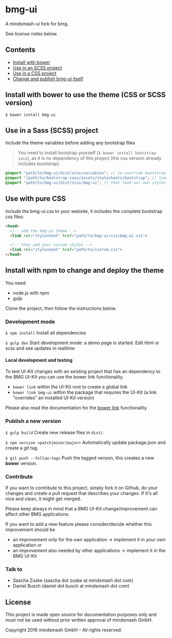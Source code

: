 # bmg-ui
A mindsmash-ui fork for bmg.

See license notes below.

## Contents
* [Install with bower](#install-with-bower-to-use-the-theme-css-or-scss-version)  
* [Use in an SCSS project](#use-in-a-sass-scss-project)
* [Use in a CSS project](#use-with-pure-css)
* [Change and publish bmg-ui itself](#install-with-npm-to-change-and-deploy-the-theme)

## Install with bower to use the theme (CSS or SCSS version)
```shell
$ bower install bmg-ui
```

## Use in a Sass (SCSS) project
Include the theme variables before adding any bootstrap files
> You need to install boostrap yourself (`$ bower install bootstrap-sass`), as it is no
> dependency of this project (the css version already includes bootstrap).

```SCSS
@import "path/to/bmg-ui/dist/scss/variables"; // to override bootstrap's variables
@import "/path/to/bootstrap-sass/assets/stylesheets/bootstrap"; // load original bootstrap
@import "path/to/bmg-ui/dist/scss/bmg-ui"; // then load our own styles
```

## Use with pure CSS
Include the bmg-ui.css to your website, it includes
the complete bootstrap css files:

```html
<head>
  <!-- add the bmg-ui theme -->
  <link rel="stylesheet" href="path/to/bmg-ui/css/bmg-ui.css">

  <!-- then add your custom styles -->
  <link rel="stylesheet" href="path/to/custom.css">
</head>
```

## Install with npm to change and deploy the theme
You need:
- node.js with npm
- gulp

Clone the project, then follow the instructions below.

### Development mode
`$ npm install` Install all dependencies

`$ gulp dev` Start development mode: a demo page is started. Edit html or scss and see updates in realtime

#### Local development and testing
To test UI-Kit changes with an existing project that has an dependency to the BMG UI-Kit you can use the bower link functionality.
- `bower link` within the UI-Kit root to create a global link
- `bower link bmg-ui` within the package that requires the UI-Kit (a link "overrides" an installed UI-Kit version)

Please also read the documentation for the [bower link](https://bower.io/docs/api/#link "bower link") functionality.

### Publish a new version
`$ gulp build` Create new release files in `dist/`.

`$ npm version <patch|minor|major>` Automatically update package.json and create a git tag.

`$ git push --follow-tags` Push the tagged version, this creates a new **bower** version.

### Contribute
If you want to contribute to this project, simply fork it on Github, do your changes and create a pull request that
describes your changes. If it's all nice and clean, it might get merged.

Please keep always in mind that a BMG UI-Kit change/improvement can affect other BMG applications.

If you want to add a new feature please consider/decide whether this improvement should be 
- an improvement only for the own application -> implement it in your own application or
- an improvement also needed by other applications -> implement it in the BMG UI-Kit

### Talk to

* Sascha Zuske (sascha dot zuske at mindsmash dot com)
* Daniel Busch (daniel dot busch at mindsmash dot com)

## License

This project is made open source for documentation purposes only and must not be used without prior written approval of mindsmash GmbH.

Copyright 2016 mindsmash GmbH - All rights reserved.
